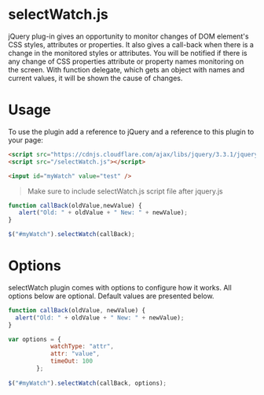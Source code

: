 # selectWatch.js

jQuery plug-in gives an opportunity to monitor changes of DOM element's CSS styles, attributes or properties. It also gives a call-back when there is a change in the monitored styles or attributes.
You will be notified if there is any change of CSS properties attribute or property names monitoring on the screen. With function delegate, which gets an object with names and current values, it will be shown the cause of changes.

# Usage
To use the plugin add a reference to jQuery and a reference to this plugin to your page:
```html
<script src="https://cdnjs.cloudflare.com/ajax/libs/jquery/3.3.1/jquery.min.js"></script>
<script src="/selectWatch.js"></script>

<input id="myWatch" value="test" />
```

> Make sure to include selectWatch.js script file after jquery.js
```javascript
function callBack(oldValue,newValue) {
   alert("Old: " + oldValue + " New: " + newValue);
}

$("#myWatch").selectWatch(callBack);
```

# Options
selectWatch plugin comes with options to configure how it works. All options below are optional. Default values are presented below.
```javascript
function callBack(oldValue, newValue) {
  alert("Old: " + oldValue + " New: " + newValue);
}

var options = {
            watchType: "attr",
            attr: "value",
            timeOut: 100
        };
        
$("#myWatch").selectWatch(callBack, options);
```
